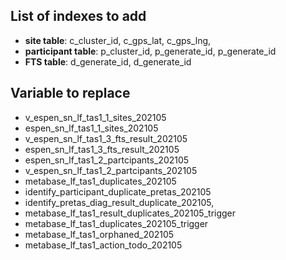 ## List of indexes to add

- **site table**: c_cluster_id, c_gps_lat, c_gps_lng,
- **participant table**: p_cluster_id, p_generate_id, p_generate_id
- **FTS table**: d_generate_id, d_generate_id

## Variable to replace

- v_espen_sn_lf_tas1_1_sites_202105
- espen_sn_lf_tas1_1_sites_202105
- v_espen_sn_lf_tas1_3_fts_result_202105
- espen_sn_lf_tas1_3_fts_result_202105
- espen_sn_lf_tas1_2_partcipants_202105
- v_espen_sn_lf_tas1_2_partcipants_202105
- metabase_lf_tas1_duplicates_202105
- identify_participant_duplicate_pretas_202105
- identify_pretas_diag_result_duplicate_202105,
- metabase_lf_tas1_result_duplicates_202105_trigger
- metabase_lf_tas1_duplicates_202105_trigger
- metabase_lf_tas1_orphaned_202105
- metabase_lf_tas1_action_todo_202105
